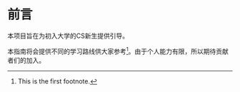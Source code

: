 # 前言

本项目旨在为初入大学的CS新生提供引导。

本指南将会提供不同的学习路线供大家参考[^1]。由于个人能力有限，所以期待贡献者们的加入。

[^1]: This is the first footnote.
